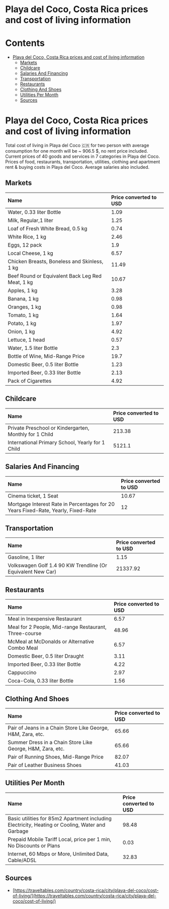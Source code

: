 
Playa del Coco, Costa Rica prices and cost of living information
================================================================

Contents
========

* [Playa del Coco, Costa Rica prices and cost of living information](#playa-del-coco-costa-rica-prices-and-cost-of-living-information)
	* [Markets](#markets)
	* [Childcare](#childcare)
	* [Salaries And Financing](#salaries-and-financing)
	* [Transportation](#transportation)
	* [Restaurants](#restaurants)
	* [Clothing And Shoes](#clothing-and-shoes)
	* [Utilities Per Month](#utilities-per-month)
	* [Sources](#sources)

# Playa del Coco, Costa Rica prices and cost of living information


Total cost of living in Playa del Coco 🇨🇷 for two person with average consumption for one month will be ~ 906.5 $, no 
rent price included. Current prices of 40 goods and services in 7 categories  in Playa del Coco. Prices of food, 
restaurants, transportation, utilities, clothing and apartment rent & buying costs in Playa del Coco. Average salaries 
also included.
## Markets

|Name|Price converted to USD|
| :--- | :--- |
|Water, 0.33 liter Bottle|1.09|
|Milk, Regular,1 liter|1.25|
|Loaf of Fresh White Bread, 0.5 kg|0.74|
|White Rice, 1 kg|2.46|
|Eggs, 12 pack|1.9|
|Local Cheese, 1 kg|6.57|
|Chicken Breasts, Boneless and Skinless, 1 kg|11.49|
|Beef Round or Equivalent Back Leg Red Meat, 1 kg |10.67|
|Apples, 1 kg|3.28|
|Banana, 1 kg|0.98|
|Oranges, 1 kg|0.98|
|Tomato, 1 kg|1.64|
|Potato, 1 kg|1.97|
|Onion, 1 kg|4.92|
|Lettuce, 1 head|0.57|
|Water, 1.5 liter Bottle|2.3|
|Bottle of Wine, Mid-Range Price|19.7|
|Domestic Beer, 0.5 liter Bottle|1.23|
|Imported Beer, 0.33 liter Bottle|2.13|
|Pack of Cigarettes|4.92|
  

## Childcare

|Name|Price converted to USD|
| :--- | :--- |
|Private Preschool or Kindergarten, Monthly for 1 Child|213.38|
|International Primary School, Yearly for 1 Child|5121.1|
  

## Salaries And Financing

|Name|Price converted to USD|
| :--- | :--- |
|Cinema ticket, 1 Seat|10.67|
|Mortgage Interest Rate in Percentages for 20 Years Fixed-Rate, Yearly, Fixed-Rate|12|
  

## Transportation

|Name|Price converted to USD|
| :--- | :--- |
|Gasoline, 1 liter|1.15|
|Volkswagen Golf 1.4 90 KW Trendline (Or Equivalent New Car)|21337.92|
  

## Restaurants

|Name|Price converted to USD|
| :--- | :--- |
|Meal in Inexpensive Restaurant|6.57|
|Meal for 2 People, Mid-range Restaurant, Three-course|48.96|
|McMeal at McDonalds or Alternative Combo Meal|6.57|
|Domestic Beer, 0.5 liter Draught|3.11|
|Imported Beer, 0.33 liter Bottle|4.22|
|Cappuccino|2.97|
|Coca-Cola, 0.33 liter Bottle|1.56|
  

## Clothing And Shoes

|Name|Price converted to USD|
| :--- | :--- |
|Pair of Jeans in a Chain Store Like George, H&M, Zara, etc.|65.66|
|Summer Dress in a Chain Store Like George, H&M, Zara, etc.|65.66|
|Pair of Running Shoes, Mid-Range Price|82.07|
|Pair of Leather Business Shoes|41.03|
  

## Utilities Per Month

|Name|Price converted to USD|
| :--- | :--- |
|Basic utilities for 85m2 Apartment including Electricity, Heating or Cooling, Water and Garbage|98.48|
|Prepaid Mobile Tariff Local, price per 1 min, No Discounts or Plans|0.03|
|Internet, 60 Mbps or More, Unlimited Data, Cable/ADSL|32.83|
  

## Sources

- [https://traveltables.com/country/costa-rica/city/playa-del-coco/cost-of-living/](https://traveltables.com/country/costa-rica/city/playa-del-coco/cost-of-living/)
